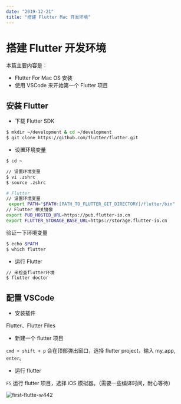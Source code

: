 ```yaml
---
date: "2019-12-21"
title: "搭建 Flutter Mac 开发环境"
---
```


# 搭建 Flutter 开发环境

本篇主要内容是：

- Flutter For Mac OS 安装
- 使用 VSCode 来开始第一个 Flutter 项目

## 安装 Flutter

- 下载 Flutter SDK

```sh
$ mkdir ~/development & cd ~/development
$ git clone https://github.com/flutter/flutter.git
```

- 设置环境变量

```sh
$ cd ~

// 设置环境变量
$ vi .zshrc
$ source .zshrc
```

```sh
# Flutter
// 设置环境变量
 export PATH="$PATH:[PATH_TO_FLUTTER_GIT_DIRECTORY]/flutter/bin"
// Flutter 相关镜像
export PUB_HOSTED_URL=https://pub.flutter-io.cn
export FLUTTER_STORAGE_BASE_URL=https://storage.flutter-io.cn
```

验证一下环境变量

```sh
$ echo $PATH
$ which flutter
```

- 运行 Flutter

```sh
// 来检查flutter环境
$ flutter doctor
```

## 配置 VSCode

- 安装插件

Flutter、Flutter Files

- 新建一个 flutter 项目

`cmd + shift + p` 会在顶部弹出窗口，选择 flutter project，输入 my_app, `enter`。

- 运行 flutter

`F5` 运行 flutter 项目，选择 iOS 模拟器。（需要一些编译时间，耐心等待）

![first-flutte-w442](media/first-flutter.png)
